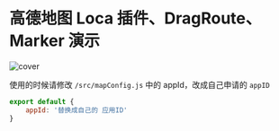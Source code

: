 # 高德地图 Loca 插件、DragRoute、Marker 演示

![cover](https://user-images.githubusercontent.com/12215982/224325696-c51ad9a5-c604-42e3-be0d-6481f07c664c.png)


使用的时候请修改  `/src/mapConfig.js` 中的 appId，改成自己申请的 `appID`

```js
export default {
    appId: '替换成自己的 应用ID'
}
```
